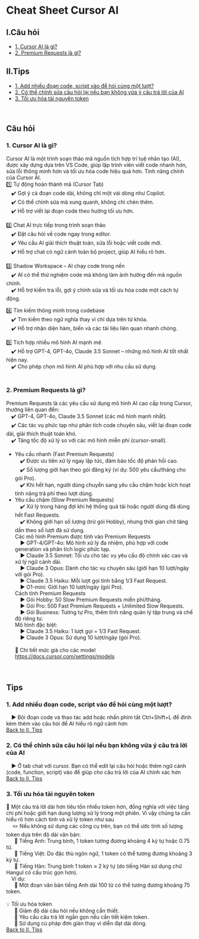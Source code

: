 # Cheat Sheet Cursor AI

## I.Câu hỏi
- [1. Cursor AI là gì?](#1-cursor-ai-là-gì)
- [2. Premium Requests là gì?](#2-premium-requests-là-gì)

## II.Tips
- [1. Add nhiều đoạn code, script vào để hỏi cùng một lượt?](#1-add-nhiều-đoạn-code-script-vào-để-hỏi-cùng-một-lượt)
- [2. Có thể chỉnh sửa câu hỏi lại nếu bạn không vừa ý câu trả lời của AI](#2-có-thể-chỉnh-sửa-câu-hỏi-lại-nếu-bạn-không-vừa-ý-câu-trả-lời-của-ai)
- [3. Tối ưu hóa tài nguyên token](#3-tối-ưu-hóa-tài-nguyên-token)

<br>

## Câu hỏi
### 1. Cursor AI là gì?<br>
Cursor AI là một trình soạn thảo mã nguồn tích hợp trí tuệ nhân tạo (AI), được xây dựng dựa trên VS Code, giúp lập trình viên viết code nhanh hơn, sửa lỗi thông minh hơn và tối ưu hóa code hiệu quả hơn.
Tính năng chính của Cursor AI.<br>
1️⃣ Tự động hoàn thành mã (Cursor Tab)<br>
&emsp;✔️ Gợi ý cả đoạn code dài, không chỉ một vài dòng như Copilot.<br>
&emsp;✔️ Có thể chỉnh sửa mã xung quanh, không chỉ chèn thêm.<br>
&emsp;✔️ Hỗ trợ viết lại đoạn code theo hướng tối ưu hơn.<br>

2️⃣ Chat AI trực tiếp trong trình soạn thảo<br>
&emsp;✔️ Đặt câu hỏi về code ngay trong editor.<br>
&emsp;✔️ Yêu cầu AI giải thích thuật toán, sửa lỗi hoặc viết code mới.<br>
&emsp;✔️ Hỗ trợ chat có ngữ cảnh toàn bộ project, giúp AI hiểu rõ hơn.<br>

3️⃣ Shadow Workspace – AI chạy code trong nền<br>
&emsp;✔️ AI có thể thử nghiệm code mà không làm ảnh hưởng đến mã nguồn chính.<br>
&emsp;✔️ Hỗ trợ kiểm tra lỗi, gợi ý chỉnh sửa và tối ưu hóa code một cách tự động.<br>

4️⃣ Tìm kiếm thông minh trong codebase<br>
&emsp;✔️ Tìm kiếm theo ngữ nghĩa thay vì chỉ dựa trên từ khóa.<br>
&emsp;✔️ Hỗ trợ nhận diện hàm, biến và các tài liệu liên quan nhanh chóng.<br>

5️⃣ Tích hợp nhiều mô hình AI mạnh mẽ<br>
&emsp;✔️ Hỗ trợ GPT-4, GPT-4o, Claude 3.5 Sonnet – những mô hình AI tốt nhất hiện nay.<br>
&emsp;✔️ Cho phép chọn mô hình AI phù hợp với nhu cầu sử dụng.<br>
<br>

### 2. Premium Requests là gì?  
Premium Requests là các yêu cầu sử dụng mô hình AI cao cấp trong Cursor, thường liên quan đến:<br>
&emsp;✔️ GPT-4, GPT-4o, Claude 3.5 Sonnet (các mô hình mạnh nhất).<br>
&emsp;✔️ Các tác vụ phức tạp như phân tích code chuyên sâu, viết lại đoạn code dài, giải thích thuật toán khó.<br>
&emsp;✔️ Tăng tốc độ xử lý so với các mô hình miễn phí (cursor-small).<br>
- Yêu cầu nhanh (Fast Premium Requests)<br>
&emsp;✔️ Được ưu tiên xử lý ngay lập tức, đảm bảo tốc độ phản hồi cao.<br>
&emsp;✔️ Số lượng giới hạn theo gói đăng ký (ví dụ: 500 yêu cầu/tháng cho gói Pro).<br>
&emsp;✔️ Khi hết hạn, người dùng chuyển sang yêu cầu chậm hoặc kích hoạt tính năng trả phí theo lượt dùng.<br>
- Yêu cầu chậm (Slow Premium Requests)<br>
&emsp;✔️ Xử lý trong hàng đợi khi hệ thống quá tải hoặc người dùng đã dùng hết Fast Requests.<br>
&emsp;✔️ Không giới hạn số lượng (trừ gói Hobby), nhưng thời gian chờ tăng dần theo số lượt đã sử dụng.<br>
Các mô hình Premium được tính vào Premium Requests<br>
&emsp;▶ GPT-4/GPT-4o: Mô hình xử lý đa nhiệm, phù hợp với code generation và phân tích logic phức tạp.<br>
&emsp;▶ Claude 3.5 Sonnet: Tối ưu cho tác vụ yêu cầu độ chính xác cao và xử lý ngữ cảnh dài.<br>
&emsp;▶ Claude 3 Opus: Dành cho tác vụ chuyên sâu (giới hạn 10 lượt/ngày với gói Pro).<br>
&emsp;▶ Claude 3.5 Haiku: Mỗi lượt gọi tính bằng 1/3 Fast Request.<br>
&emsp;▶ O1-mini: Giới hạn 10 lượt/ngày (gói Pro).<br>
Cách tính Premium Requests<br>
&emsp;▶ Gói Hobby: 50 Slow Premium Requests miễn phí/tháng.<br>
&emsp;▶ Gói Pro: 500 Fast Premium Requests + Unlimited Slow Requests.<br>
&emsp;▶ Gói Business: Tương tự Pro, thêm tính năng quản lý tập trung và chế độ riêng tư.<br>
Mô hình đặc biệt:<br>
&emsp;▶ Claude 3.5 Haiku: 1 lượt gọi = 1/3 Fast Request.<br>
&emsp;▶ Claude 3 Opus: Sử dụng 10 lượt/ngày (gói Pro).<br><br>
🔗 Chi tiết mức giá cho các model https://docs.cursor.com/settings/models
<br><br><br>

## Tips<br>
### 1. Add nhiều đoạn code, script vào để hỏi cùng một lượt? 
&emsp;▶ Bôi đoạn code và thao tác add hoặc nhấn phím tắt Ctrl+Shift+L để đính kèm thêm vào câu hỏi để AI hiểu rõ ngữ cảnh hơn<br>
[Back to II. Tips](#iitips)

### 2. Có thể chỉnh sửa câu hỏi lại nếu bạn không vừa ý câu trả lời của AI
&emsp;▶ Ở tab chat với cursor. Bạn có thể edit lại câu hỏi hoặc thêm ngữ cảnh (code, function, script) vào để giúp cho câu trả lời của AI chính xác hơn<br>
[Back to II. Tips](#iitips)

### 3. Tối ưu hóa tài nguyên token
🔴 Một câu trả lời dài hơn tiêu tốn nhiều token hơn, đồng nghĩa với việc tăng chi phí hoặc giới hạn dung lượng xử lý trong một phiên. Vì vậy chúng ta cần hiểu rõ hơn cách tính và xử lý token như sau<br>
&emsp; ✏️ Nếu không sử dụng các công cụ trên, bạn có thể ước tính số lượng token dựa trên độ dài văn bản:<br>
&emsp;&nbsp; 🔹 Tiếng Anh: Trung bình, 1 token tương đương khoảng 4 ký tự hoặc 0.75 từ.<br>
&emsp;&nbsp; 🔹 Tiếng Việt: Do đặc thù ngôn ngữ, 1 token có thể tương đương khoảng 3 ký tự.<br>
&emsp;&nbsp; 🔹 Tiếng Hàn: Trung bình 1 token ≈ 2 ký tự (do tiếng Hàn sử dụng chữ Hangul có cấu trúc gọn hơn).<br>
&emsp;Ví dụ:<br>
&emsp;&nbsp; 🔹 Một đoạn văn bản tiếng Anh dài 100 từ có thể tương đương khoảng 75 token.<br>
<br>
💡 Tối ưu hóa token<br>
&emsp;&nbsp; 🔹 Giảm độ dài câu hỏi nếu không cần thiết.<br>
&emsp;&nbsp; 🔹 Yêu cầu câu trả lời ngắn gọn nếu cần tiết kiệm token.<br>
&emsp;&nbsp; 🔹 Sử dụng cú pháp đơn giản thay vì diễn đạt dài dòng.<br>
[Back to II. Tips](#iitips)

